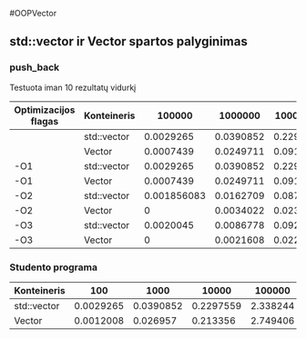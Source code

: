 #OOPVector


## std::vector ir Vector spartos palyginimas

### push_back

Testuota iman 10 rezultatų vidurkį

| Optimizacijos flagas| Konteineris      |  100000 |  1000000 |  10000000 |  100000000 |
| ------------| ------------- |--------| --------|--------|--------|
| | std::vector      | 0.0029265 | 0.0390852 | 0.2297559 | 2.338244 |
| | Vector   | 0.0007439  |   0.0249711 | 0.0913853 | 0.7739419 |
| -O1 | std::vector     | 0.0029265 | 0.0390852 | 0.2297559 | 2.338244 |
| -O1 | Vector   | 0.0007439  |   0.0249711 | 0.0913853 | 0.7739419 |
| -O2 | std::vector     | 0.001856083 |0.0162709 |0.087655| 0.7186834 |
| -O2 | Vector   | 0  |   0.0034022 | 0.0231931  | 0.2186113 |
| -O3 | std::vector     |0.0020045 | 0.0086778  | 0.0929738 |  0.7105872|
| -O3 | Vector   | 0  |   0.0021608 | 0.0220126 | 0.1728694 |


### Studento programa

| Konteineris      |  100 |  1000 |  10000 |  100000 |
| ------------- |--------| --------|--------|--------|
| std::vector      | 0.0029265 | 0.0390852 | 0.2297559 | 2.338244 |
| Vector   | 0.0012008 | 0.026957 | 0.213356 | 2.749406 |
